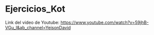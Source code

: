 # Ejercicios_Kot

Link del video de Youtube: https://www.youtube.com/watch?v=59jhB-VGu_I&ab_channel=YeisonDavid
